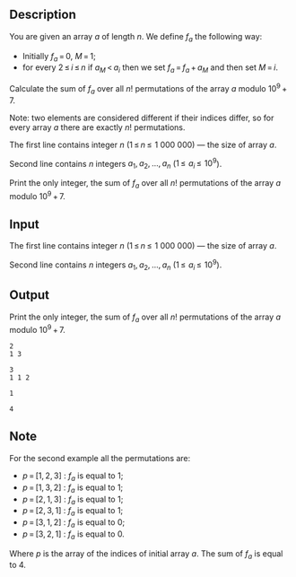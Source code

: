 ## Description

<div><p>You are given an array <span class="tex-span"><i>a</i></span> of length <span class="tex-span"><i>n</i></span>. We define <span class="tex-span"><i>f</i><sub class="lower-index"><i>a</i></sub></span> the following way:</p><ul> <li> Initially <span class="tex-span"><i>f</i><sub class="lower-index"><i>a</i></sub> = 0</span>, <span class="tex-span"><i>M</i> = 1</span>; </li><li> for every <span class="tex-span">2 ≤ <i>i</i> ≤ <i>n</i></span> if <span class="tex-span"><i>a</i><sub class="lower-index"><i>M</i></sub> &lt; <i>a</i><sub class="lower-index"><i>i</i></sub></span> then we set <span class="tex-span"><i>f</i><sub class="lower-index"><i>a</i></sub> = <i>f</i><sub class="lower-index"><i>a</i></sub> + <i>a</i><sub class="lower-index"><i>M</i></sub></span> and then set <span class="tex-span"><i>M</i> = <i>i</i></span>. </li></ul><p>Calculate the sum of <span class="tex-span"><i>f</i><sub class="lower-index"><i>a</i></sub></span> over all <span class="tex-span"><i>n</i>!</span> permutations of the array <span class="tex-span"><i>a</i></span> modulo <span class="tex-span">10<sup class="upper-index">9</sup> + 7</span>.</p><p>Note: two elements are considered different if their indices differ, so for every array <span class="tex-span"><i>a</i></span> there are exactly <span class="tex-span"><i>n</i>!</span> permutations.</p></div><div class="input-specification"><p>The first line contains integer <span class="tex-span"><i>n</i></span> (<span class="tex-span">1 ≤ <i>n</i> ≤  1 000 000</span>) — the size of array <span class="tex-span"><i>a</i></span>.</p><p>Second line contains <span class="tex-span"><i>n</i></span> integers <span class="tex-span"><i>a</i><sub class="lower-index">1</sub>, <i>a</i><sub class="lower-index">2</sub>, ..., <i>a</i><sub class="lower-index"><i>n</i></sub></span> (<span class="tex-span">1 ≤  <i>a</i><sub class="lower-index"><i>i</i></sub> ≤  10<sup class="upper-index">9</sup></span>).</p></div><div class="output-specification"><p>Print the only integer, the sum of <span class="tex-span"><i>f</i><sub class="lower-index"><i>a</i></sub></span> over all <span class="tex-span"><i>n</i>!</span> permutations of the array <span class="tex-span"><i>a</i></span> modulo <span class="tex-span">10<sup class="upper-index">9</sup> + 7</span>.</p></div>

## Input

<p>The first line contains integer <span class="tex-span"><i>n</i></span> (<span class="tex-span">1 ≤ <i>n</i> ≤  1 000 000</span>) — the size of array <span class="tex-span"><i>a</i></span>.</p><p>Second line contains <span class="tex-span"><i>n</i></span> integers <span class="tex-span"><i>a</i><sub class="lower-index">1</sub>, <i>a</i><sub class="lower-index">2</sub>, ..., <i>a</i><sub class="lower-index"><i>n</i></sub></span> (<span class="tex-span">1 ≤  <i>a</i><sub class="lower-index"><i>i</i></sub> ≤  10<sup class="upper-index">9</sup></span>).</p>

## Output

<p>Print the only integer, the sum of <span class="tex-span"><i>f</i><sub class="lower-index"><i>a</i></sub></span> over all <span class="tex-span"><i>n</i>!</span> permutations of the array <span class="tex-span"><i>a</i></span> modulo <span class="tex-span">10<sup class="upper-index">9</sup> + 7</span>.</p>





```input1
2
1 3

```




```input2
3
1 1 2

```




```output1
1
```




```output2
4
```



## Note

<p>For the second example all the permutations are:</p><ul> <li> <span class="tex-span"><i>p</i> = [1, 2, 3]</span> : <span class="tex-span"><i>f</i><sub class="lower-index"><i>a</i></sub></span> is equal to <span class="tex-span">1</span>; </li><li> <span class="tex-span"><i>p</i> = [1, 3, 2]</span> : <span class="tex-span"><i>f</i><sub class="lower-index"><i>a</i></sub></span> is equal to <span class="tex-span">1</span>; </li><li> <span class="tex-span"><i>p</i> = [2, 1, 3]</span> : <span class="tex-span"><i>f</i><sub class="lower-index"><i>a</i></sub></span> is equal to <span class="tex-span">1</span>; </li><li> <span class="tex-span"><i>p</i> = [2, 3, 1]</span> : <span class="tex-span"><i>f</i><sub class="lower-index"><i>a</i></sub></span> is equal to <span class="tex-span">1</span>; </li><li> <span class="tex-span"><i>p</i> = [3, 1, 2]</span> : <span class="tex-span"><i>f</i><sub class="lower-index"><i>a</i></sub></span> is equal to <span class="tex-span">0</span>; </li><li> <span class="tex-span"><i>p</i> = [3, 2, 1]</span> : <span class="tex-span"><i>f</i><sub class="lower-index"><i>a</i></sub></span> is equal to <span class="tex-span">0</span>. </li></ul><p>Where <span class="tex-span"><i>p</i></span> is the array of the indices of initial array <span class="tex-span"><i>a</i></span>. The sum of <span class="tex-span"><i>f</i><sub class="lower-index"><i>a</i></sub></span> is equal to <span class="tex-span">4</span>.</p>
